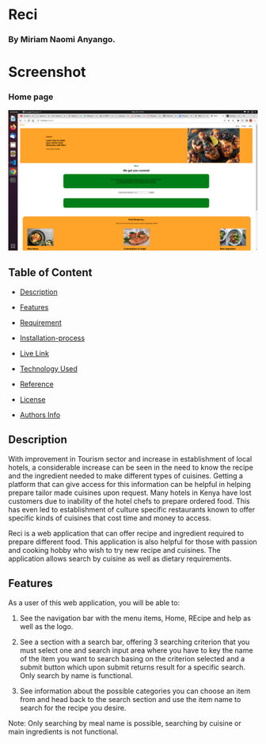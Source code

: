# Reci

### By Miriam Naomi Anyango.

# Screenshot
### Home page
![image](./assets/images/Screenshot%20from%202022-06-24%2021-33-07.png)

## Table of Content 

+ [Description](#Description)
 
 + [Features](#Features)

 + [Requirement](#Requirement)

+ [Installation-process](#Installation-Process) 

+ [Live Link](#live-link)

+ [Technology Used](#technology-used)

+ [Reference](#reference)

+ [License](#license)

+ [Authors Info](#authors-info)


## Description
<p>With improvement in Tourism sector and increase in establishment of local hotels, a considerable increase can be seen in the need to know the recipe and the ingredient needed to make different types of cuisines. Getting a platform that can give access for this information can be helpful in helping prepare tailor made cuisines upon request. Many hotels in Kenya have lost customers due to inability of the hotel chefs to prepare ordered food. This has even led to establishment of culture specific restaurants known to offer specific kinds of cuisines that cost time and money to access.


Reci is a web application that can offer recipe and ingredient required to prepare different food. This application is also helpful for those with passion and cooking hobby who wish to try new recipe and cuisines. The application allows search by cuisine as well as dietary requirements.

</p>

## Features
As a user of this web application, you will be able to:
1. See the navigation bar with the menu items, Home, REcipe and help as well as the logo.

2. See a section with a search bar, offering 3 searching criterion that you must select one and search input area where you have to key the name of the item you want to search basing on the criterion selected and a submit button which upon submit returns result for a specific search. Only search by name is functional.

3. See information about the possible categories you can choose an item from and head back to the search section and use the item name to search for the recipe you desire.

Note: Only searching by meal name is possible, searching by cuisine or main ingredients is not functional.